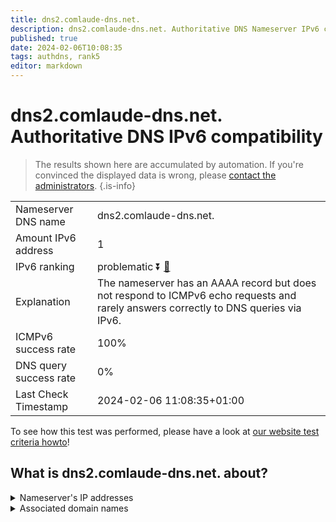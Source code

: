 ```yaml
---
title: dns2.comlaude-dns.net.
description: dns2.comlaude-dns.net. Authoritative DNS Nameserver IPv6 compatibility
published: true
date: 2024-02-06T10:08:35
tags: authdns, rank5
editor: markdown
---
```


# dns2.comlaude-dns.net. Authoritative DNS IPv6 compatibility

> The results shown here are accumulated by automation. If you're convinced the displayed data is wrong, please [contact the administrators](/howto/chat). 
{.is-info}




|   |   |
| - | - |
| Nameserver DNS name | dns2.comlaude-dns.net.
| Amount IPv6 address | 1
| IPv6 ranking | problematic :arrow_double_down: [🔗](/howto/ranking) |
| Explanation | The nameserver has an AAAA record but does not respond to ICMPv6 echo requests and rarely answers correctly to DNS queries via IPv6. |
| ICMPv6 success rate | 100%|
| DNS query success rate | 0% |
| Last Check Timestamp | 2024-02-06 11:08:35+01:00 |

To see how this test was performed, please have a look at [our website test criteria howto](/howto/testcriteria/authdns)!


## What is dns2.comlaude-dns.net. about?




<details>
<summary>Nameserver's IP addresses</summary>

2a00:edc0:6259:7:10::2

</details>



<details>
<summary>Associated domain names</summary>

www.lundbeck.com

</details>
